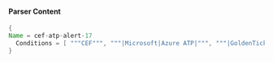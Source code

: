 #### Parser Content
```Java
{
Name = cef-atp-alert-17
  Conditions = [ """CEF""", """|Microsoft|Azure ATP|""", """|GoldenTicketSecurityAlert|""" ]
}
```